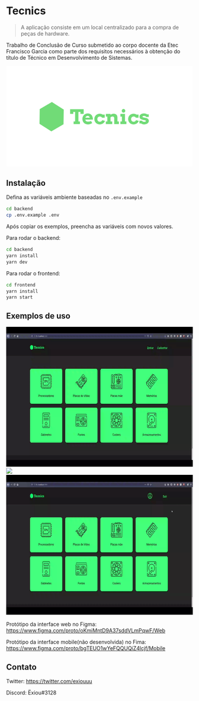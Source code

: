 # Tecnics
> A aplicação consiste em um local centralizado para a compra de peças de hardware.

Trabalho de Conclusão de Curso submetido ao corpo docente da Etec Francisco Garcia como parte dos requisitos necessários à obtenção do título de Técnico em Desenvolvimento de Sistemas.

![](/github/tecnics.png)

## Instalação

Defina as variáveis ambiente baseadas no ```.env.example```

```sh
cd backend
cp .env.example .env
```
Após copiar os exemplos, preencha as variáveis com novos valores.

Para rodar o backend:

```sh
cd backend
yarn install
yarn dev
```

Para rodar o frontend:

```sh
cd frontend
yarn install
yarn start
```

## Exemplos de uso

![](/github/products.gif)
![](/github/stores.gif)
![](/github/profile.gif)

Protótipo da interface web no Figma: https://www.figma.com/proto/oKmiMntD9A37sddVLmPqwF/Web

Protótipo da interface mobile(não desenvolvida) no Fima: https://www.figma.com/proto/bgTEUO1wYeFQQUQiZ4lcjf/Mobile

## Contato

Twitter: https://twitter.com/exiouuu

Discord: Ëxiou#3128

